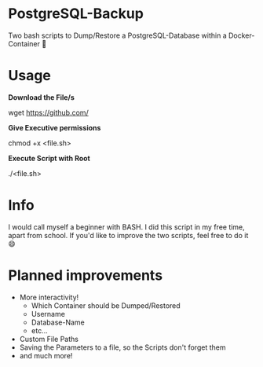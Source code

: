 # PostgreSQL-Backup

Two bash scripts to Dump/Restore a PostgreSQL-Database within a Docker-Container 🐋

# Usage

**Download the File/s**

wget <https://github.com/>  

**Give Executive permissions**

chmod +x <file.sh>

**Execute Script with Root**

./<file.sh>

# Info

I would call myself a beginner with BASH. I did this script in my free time, apart from school. If you'd like to improve the two scripts, feel free to do it 😄

# Planned improvements

- More interactivity!
    - Which Container should be Dumped/Restored
    - Username
    - Database-Name
    - etc...
- Custom File Paths
- Saving the Parameters to a file, so the Scripts don't forget them
- and much more!
